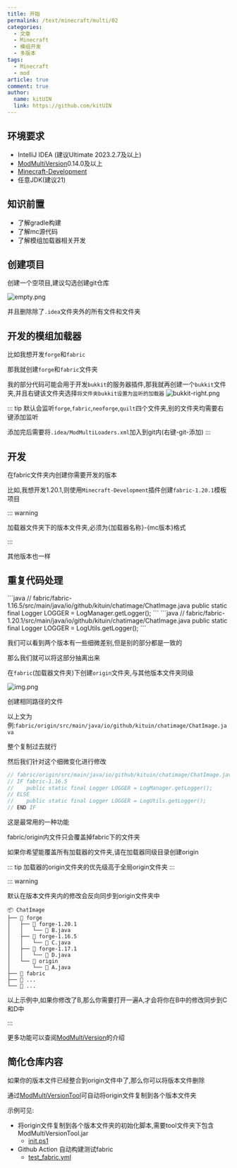 ```yaml
---
title: 开始
permalink: /text/minecraft/multi/02
categories:
  - 文章
  - Minecraft
  - 模组开发
  - 多版本
tags:
  - Minecraft
  - mod
article: true
comment: true
author: 
  name: kitUIN
  link: https://github.com/kitUIN
---
```


## 环境要求
- IntelliJ IDEA (建议Ultimate 2023.2.7及以上)
- [ModMultiVersion](https://plugins.jetbrains.com/plugin/24872-modmultiversion)0.14.0及以上
- [Minecraft-Development](https://plugins.jetbrains.com/plugin/8327-minecraft-development)
- 任意JDK(建议21)

## 知识前置
- 了解gradle构建
- 了解mc源代码
- 了解模组加载器相关开发

## 创建项目

创建一个空项目,建议勾选创建git仓库

![empty.png](/img/empty.png)

并且删除除了`.idea`文件夹外的所有文件和文件夹

## 开发的模组加载器

比如我想开发`forge`和`fabric`

那我就创建`forge`和`fabric`文件夹

我的部分代码可能会用于开发`bukkit`的服务器插件,那我就再创建一个`bukkit`文件夹,并且右键该文件夹选择`将文件夹bukkit设置为监听的加载器`
![bukkit-right.png](/img/bukkit-right.png)

::: tip
默认会监听`forge`,`fabric`,`neoforge`,`quilt`四个文件夹,别的文件夹均需要右键添加监听

添加完后需要将`.idea/ModMultiLoaders.xml`加入到git内(右键-git-添加)
:::

## 开发

在fabric文件夹内创建你需要开发的版本

比如,我想开发1.20.1,则使用`Minecraft-Development`插件创建`fabric-1.20.1`模板项目

::: warning

加载器文件夹下的版本文件夹,必须为{加载器名称}-{mc版本}格式

:::

其他版本也一样

## 重复代码处理
<code-group>
  <code-block title="fabric-1.16.5" active>
  ```java
    // fabric/fabric-1.16.5/src/main/java/io/github/kituin/chatimage/ChatImage.java
    public static final Logger LOGGER = LogManager.getLogger();
  ```
  </code-block>

  <code-block title="fabric-1.20.1">
  ```java
    // fabric/fabric-1.20.1/src/main/java/io/github/kituin/chatimage/ChatImage.java
    public static final Logger LOGGER = LogUtils.getLogger();
  ```
  </code-block>
</code-group>

我们可以看到两个版本有一些细微差别,但是别的部分都是一致的

那么我们就可以将这部分抽离出来

在`fabric`(加载器文件夹)下创建`origin`文件夹,与其他版本文件夹同级

![img.png](/img/fabric_origin.png)

创建相同路径的文件

以上文为例:`fabric/origin/src/main/java/io/github/kituin/chatimage/ChatImage.java`

整个复制过去就行

然后我们针对这个细微变化进行修改

```java
// fabric/origin/src/main/java/io/github/kituin/chatimage/ChatImage.java
// IF fabric-1.16.5
//    public static final Logger LOGGER = LogManager.getLogger();
// ELSE
//    public static final Logger LOGGER = LogUtils.getLogger();
// END IF
```

这是最常用的一种功能

fabric/origin内文件只会覆盖掉fabric下的文件夹

如果你希望能覆盖所有加载器的文件夹,请在加载器同级目录创建origin

::: tip
加载器的origin文件夹的优先级高于全局origin文件夹
:::

::: warning

默认在版本文件夹内的修改会反向同步到origin文件夹中


```
📦 ChatImage                         
├── 📂 forge               
│   ├── 📂 forge-1.20.1
│   │   └── 📜 B.java     
│   ├── 📂 forge-1.16.5
│   │   └── 📜 C.java    
│   ├── 📂 forge-1.17.1
│   │   └── 📜 D.java           
│   └── 📂 origin               
│       └── 📜 A.java              
├── 📂 fabric               
├── 📂 ...                  
└── 📜 ...     
```             
以上示例中,如果你修改了B,那么你需要打开一遍A,才会将你在B中的修改同步到C和D中

:::


更多功能可以查阅[ModMultiVersion](https://github.com/kitUIN/ModMultiVersion)的介绍

## 简化仓库内容

如果你的版本文件已经整合到origin文件中了,那么你可以将版本文件删除

通过[ModMultiVersionTool](https://github.com/kitUIN/ModMultiVersionTool)可自动将origin文件复制到各个版本文件夹

示例可见:
- 将origin文件复制到各个版本文件夹的初始化脚本,需要tool文件夹下包含ModMultiVersionTool.jar 
  - [init.ps1](https://github.com/kitUIN/ChatImage/blob/master/init.ps1)
- Github Action 自动构建测试fabric 
  - [test_fabric.yml](https://github.com/kitUIN/ChatImage/blob/master/.github/workflows/test_fabric.yml)
